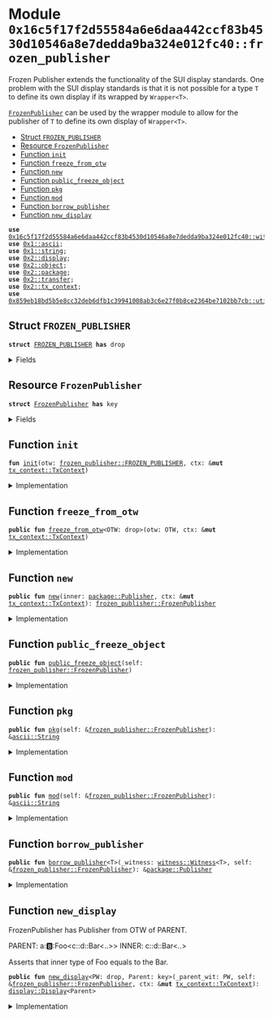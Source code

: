 
<a name="0x16c5f17f2d55584a6e6daa442ccf83b4530d10546a8e7dedda9ba324e012fc40_frozen_publisher"></a>

# Module `0x16c5f17f2d55584a6e6daa442ccf83b4530d10546a8e7dedda9ba324e012fc40::frozen_publisher`

Frozen Publisher extends the functionality of the SUI display standards. One
problem with the SUI display standards is that it is not possible for a type
<code>T</code> to define its own display if its wrapped by <code>Wrapper&lt;T&gt;</code>.

<code><a href="frozen_publisher.md#0x16c5f17f2d55584a6e6daa442ccf83b4530d10546a8e7dedda9ba324e012fc40_frozen_publisher_FrozenPublisher">FrozenPublisher</a></code> can be used by the wrapper module to allow for the publisher
of <code>T</code> to define its own display of <code>Wrapper&lt;T&gt;</code>.


-  [Struct `FROZEN_PUBLISHER`](#0x16c5f17f2d55584a6e6daa442ccf83b4530d10546a8e7dedda9ba324e012fc40_frozen_publisher_FROZEN_PUBLISHER)
-  [Resource `FrozenPublisher`](#0x16c5f17f2d55584a6e6daa442ccf83b4530d10546a8e7dedda9ba324e012fc40_frozen_publisher_FrozenPublisher)
-  [Function `init`](#0x16c5f17f2d55584a6e6daa442ccf83b4530d10546a8e7dedda9ba324e012fc40_frozen_publisher_init)
-  [Function `freeze_from_otw`](#0x16c5f17f2d55584a6e6daa442ccf83b4530d10546a8e7dedda9ba324e012fc40_frozen_publisher_freeze_from_otw)
-  [Function `new`](#0x16c5f17f2d55584a6e6daa442ccf83b4530d10546a8e7dedda9ba324e012fc40_frozen_publisher_new)
-  [Function `public_freeze_object`](#0x16c5f17f2d55584a6e6daa442ccf83b4530d10546a8e7dedda9ba324e012fc40_frozen_publisher_public_freeze_object)
-  [Function `pkg`](#0x16c5f17f2d55584a6e6daa442ccf83b4530d10546a8e7dedda9ba324e012fc40_frozen_publisher_pkg)
-  [Function `mod`](#0x16c5f17f2d55584a6e6daa442ccf83b4530d10546a8e7dedda9ba324e012fc40_frozen_publisher_mod)
-  [Function `borrow_publisher`](#0x16c5f17f2d55584a6e6daa442ccf83b4530d10546a8e7dedda9ba324e012fc40_frozen_publisher_borrow_publisher)
-  [Function `new_display`](#0x16c5f17f2d55584a6e6daa442ccf83b4530d10546a8e7dedda9ba324e012fc40_frozen_publisher_new_display)


<pre><code><b>use</b> <a href="witness.md#0x16c5f17f2d55584a6e6daa442ccf83b4530d10546a8e7dedda9ba324e012fc40_witness">0x16c5f17f2d55584a6e6daa442ccf83b4530d10546a8e7dedda9ba324e012fc40::witness</a>;
<b>use</b> <a href="">0x1::ascii</a>;
<b>use</b> <a href="">0x1::string</a>;
<b>use</b> <a href="">0x2::display</a>;
<b>use</b> <a href="">0x2::object</a>;
<b>use</b> <a href="">0x2::package</a>;
<b>use</b> <a href="">0x2::transfer</a>;
<b>use</b> <a href="">0x2::tx_context</a>;
<b>use</b> <a href="">0x859eb18bd5b5e8cc32deb6dfb1c39941008ab3c6e27f0b8ce2364be7102bb7cb::utils</a>;
</code></pre>



<a name="0x16c5f17f2d55584a6e6daa442ccf83b4530d10546a8e7dedda9ba324e012fc40_frozen_publisher_FROZEN_PUBLISHER"></a>

## Struct `FROZEN_PUBLISHER`



<pre><code><b>struct</b> <a href="frozen_publisher.md#0x16c5f17f2d55584a6e6daa442ccf83b4530d10546a8e7dedda9ba324e012fc40_frozen_publisher_FROZEN_PUBLISHER">FROZEN_PUBLISHER</a> <b>has</b> drop
</code></pre>



<details>
<summary>Fields</summary>


<dl>
<dt>
<code>dummy_field: bool</code>
</dt>
<dd>

</dd>
</dl>


</details>

<a name="0x16c5f17f2d55584a6e6daa442ccf83b4530d10546a8e7dedda9ba324e012fc40_frozen_publisher_FrozenPublisher"></a>

## Resource `FrozenPublisher`



<pre><code><b>struct</b> <a href="frozen_publisher.md#0x16c5f17f2d55584a6e6daa442ccf83b4530d10546a8e7dedda9ba324e012fc40_frozen_publisher_FrozenPublisher">FrozenPublisher</a> <b>has</b> key
</code></pre>



<details>
<summary>Fields</summary>


<dl>
<dt>
<code>id: <a href="_UID">object::UID</a></code>
</dt>
<dd>

</dd>
<dt>
<code>inner: <a href="_Publisher">package::Publisher</a></code>
</dt>
<dd>

</dd>
</dl>


</details>

<a name="0x16c5f17f2d55584a6e6daa442ccf83b4530d10546a8e7dedda9ba324e012fc40_frozen_publisher_init"></a>

## Function `init`



<pre><code><b>fun</b> <a href="frozen_publisher.md#0x16c5f17f2d55584a6e6daa442ccf83b4530d10546a8e7dedda9ba324e012fc40_frozen_publisher_init">init</a>(otw: <a href="frozen_publisher.md#0x16c5f17f2d55584a6e6daa442ccf83b4530d10546a8e7dedda9ba324e012fc40_frozen_publisher_FROZEN_PUBLISHER">frozen_publisher::FROZEN_PUBLISHER</a>, ctx: &<b>mut</b> <a href="_TxContext">tx_context::TxContext</a>)
</code></pre>



<details>
<summary>Implementation</summary>


<pre><code><b>fun</b> <a href="frozen_publisher.md#0x16c5f17f2d55584a6e6daa442ccf83b4530d10546a8e7dedda9ba324e012fc40_frozen_publisher_init">init</a>(otw: <a href="frozen_publisher.md#0x16c5f17f2d55584a6e6daa442ccf83b4530d10546a8e7dedda9ba324e012fc40_frozen_publisher_FROZEN_PUBLISHER">FROZEN_PUBLISHER</a>, ctx: &<b>mut</b> TxContext) {
    <b>let</b> publisher = <a href="_claim">package::claim</a>(otw, ctx);
    <b>let</b> <a href="">display</a> = <a href="_new">display::new</a>&lt;<a href="frozen_publisher.md#0x16c5f17f2d55584a6e6daa442ccf83b4530d10546a8e7dedda9ba324e012fc40_frozen_publisher_FrozenPublisher">FrozenPublisher</a>&gt;(&publisher, ctx);

    <a href="_add">display::add</a>(&<b>mut</b> <a href="">display</a>, utf8(b"name"), utf8(b"<a href="frozen_publisher.md#0x16c5f17f2d55584a6e6daa442ccf83b4530d10546a8e7dedda9ba324e012fc40_frozen_publisher_FrozenPublisher">FrozenPublisher</a>"));
    <a href="_add">display::add</a>(&<b>mut</b> <a href="">display</a>, utf8(b"url"), <a href="_originbyte_docs_url">utils::originbyte_docs_url</a>());
    <a href="_add">display::add</a>(
        &<b>mut</b> <a href="">display</a>,
        utf8(b"description"),
        utf8(b"Enables access <b>to</b> Publisher via <a href="witness.md#0x16c5f17f2d55584a6e6daa442ccf83b4530d10546a8e7dedda9ba324e012fc40_witness_Witness">witness::Witness</a>"),
    );

    <a href="_public_freeze_object">transfer::public_freeze_object</a>(<a href="">display</a>);
    <a href="_burn_publisher">package::burn_publisher</a>(publisher);
}
</code></pre>



</details>

<a name="0x16c5f17f2d55584a6e6daa442ccf83b4530d10546a8e7dedda9ba324e012fc40_frozen_publisher_freeze_from_otw"></a>

## Function `freeze_from_otw`



<pre><code><b>public</b> <b>fun</b> <a href="frozen_publisher.md#0x16c5f17f2d55584a6e6daa442ccf83b4530d10546a8e7dedda9ba324e012fc40_frozen_publisher_freeze_from_otw">freeze_from_otw</a>&lt;OTW: drop&gt;(otw: OTW, ctx: &<b>mut</b> <a href="_TxContext">tx_context::TxContext</a>)
</code></pre>



<details>
<summary>Implementation</summary>


<pre><code><b>public</b> <b>fun</b> <a href="frozen_publisher.md#0x16c5f17f2d55584a6e6daa442ccf83b4530d10546a8e7dedda9ba324e012fc40_frozen_publisher_freeze_from_otw">freeze_from_otw</a>&lt;OTW: drop&gt;(otw: OTW, ctx: &<b>mut</b> TxContext) {
    <a href="frozen_publisher.md#0x16c5f17f2d55584a6e6daa442ccf83b4530d10546a8e7dedda9ba324e012fc40_frozen_publisher_public_freeze_object">public_freeze_object</a>(<a href="frozen_publisher.md#0x16c5f17f2d55584a6e6daa442ccf83b4530d10546a8e7dedda9ba324e012fc40_frozen_publisher_new">new</a>(<a href="_claim">package::claim</a>(otw, ctx), ctx));
}
</code></pre>



</details>

<a name="0x16c5f17f2d55584a6e6daa442ccf83b4530d10546a8e7dedda9ba324e012fc40_frozen_publisher_new"></a>

## Function `new`



<pre><code><b>public</b> <b>fun</b> <a href="frozen_publisher.md#0x16c5f17f2d55584a6e6daa442ccf83b4530d10546a8e7dedda9ba324e012fc40_frozen_publisher_new">new</a>(inner: <a href="_Publisher">package::Publisher</a>, ctx: &<b>mut</b> <a href="_TxContext">tx_context::TxContext</a>): <a href="frozen_publisher.md#0x16c5f17f2d55584a6e6daa442ccf83b4530d10546a8e7dedda9ba324e012fc40_frozen_publisher_FrozenPublisher">frozen_publisher::FrozenPublisher</a>
</code></pre>



<details>
<summary>Implementation</summary>


<pre><code><b>public</b> <b>fun</b> <a href="frozen_publisher.md#0x16c5f17f2d55584a6e6daa442ccf83b4530d10546a8e7dedda9ba324e012fc40_frozen_publisher_new">new</a>(inner: Publisher, ctx: &<b>mut</b> TxContext): <a href="frozen_publisher.md#0x16c5f17f2d55584a6e6daa442ccf83b4530d10546a8e7dedda9ba324e012fc40_frozen_publisher_FrozenPublisher">FrozenPublisher</a> {
    <a href="frozen_publisher.md#0x16c5f17f2d55584a6e6daa442ccf83b4530d10546a8e7dedda9ba324e012fc40_frozen_publisher_FrozenPublisher">FrozenPublisher</a> { id: <a href="_new">object::new</a>(ctx), inner }
}
</code></pre>



</details>

<a name="0x16c5f17f2d55584a6e6daa442ccf83b4530d10546a8e7dedda9ba324e012fc40_frozen_publisher_public_freeze_object"></a>

## Function `public_freeze_object`



<pre><code><b>public</b> <b>fun</b> <a href="frozen_publisher.md#0x16c5f17f2d55584a6e6daa442ccf83b4530d10546a8e7dedda9ba324e012fc40_frozen_publisher_public_freeze_object">public_freeze_object</a>(self: <a href="frozen_publisher.md#0x16c5f17f2d55584a6e6daa442ccf83b4530d10546a8e7dedda9ba324e012fc40_frozen_publisher_FrozenPublisher">frozen_publisher::FrozenPublisher</a>)
</code></pre>



<details>
<summary>Implementation</summary>


<pre><code><b>public</b> <b>fun</b> <a href="frozen_publisher.md#0x16c5f17f2d55584a6e6daa442ccf83b4530d10546a8e7dedda9ba324e012fc40_frozen_publisher_public_freeze_object">public_freeze_object</a>(self: <a href="frozen_publisher.md#0x16c5f17f2d55584a6e6daa442ccf83b4530d10546a8e7dedda9ba324e012fc40_frozen_publisher_FrozenPublisher">FrozenPublisher</a>) {
    <a href="_freeze_object">transfer::freeze_object</a>(self);
}
</code></pre>



</details>

<a name="0x16c5f17f2d55584a6e6daa442ccf83b4530d10546a8e7dedda9ba324e012fc40_frozen_publisher_pkg"></a>

## Function `pkg`



<pre><code><b>public</b> <b>fun</b> <a href="frozen_publisher.md#0x16c5f17f2d55584a6e6daa442ccf83b4530d10546a8e7dedda9ba324e012fc40_frozen_publisher_pkg">pkg</a>(self: &<a href="frozen_publisher.md#0x16c5f17f2d55584a6e6daa442ccf83b4530d10546a8e7dedda9ba324e012fc40_frozen_publisher_FrozenPublisher">frozen_publisher::FrozenPublisher</a>): &<a href="_String">ascii::String</a>
</code></pre>



<details>
<summary>Implementation</summary>


<pre><code><b>public</b> <b>fun</b> <a href="frozen_publisher.md#0x16c5f17f2d55584a6e6daa442ccf83b4530d10546a8e7dedda9ba324e012fc40_frozen_publisher_pkg">pkg</a>(self: &<a href="frozen_publisher.md#0x16c5f17f2d55584a6e6daa442ccf83b4530d10546a8e7dedda9ba324e012fc40_frozen_publisher_FrozenPublisher">FrozenPublisher</a>): &<a href="_String">ascii::String</a> {
    <a href="_published_package">package::published_package</a>(&self.inner)
}
</code></pre>



</details>

<a name="0x16c5f17f2d55584a6e6daa442ccf83b4530d10546a8e7dedda9ba324e012fc40_frozen_publisher_mod"></a>

## Function `mod`



<pre><code><b>public</b> <b>fun</b> <a href="frozen_publisher.md#0x16c5f17f2d55584a6e6daa442ccf83b4530d10546a8e7dedda9ba324e012fc40_frozen_publisher_mod">mod</a>(self: &<a href="frozen_publisher.md#0x16c5f17f2d55584a6e6daa442ccf83b4530d10546a8e7dedda9ba324e012fc40_frozen_publisher_FrozenPublisher">frozen_publisher::FrozenPublisher</a>): &<a href="_String">ascii::String</a>
</code></pre>



<details>
<summary>Implementation</summary>


<pre><code><b>public</b> <b>fun</b> <a href="frozen_publisher.md#0x16c5f17f2d55584a6e6daa442ccf83b4530d10546a8e7dedda9ba324e012fc40_frozen_publisher_mod">mod</a>(self: &<a href="frozen_publisher.md#0x16c5f17f2d55584a6e6daa442ccf83b4530d10546a8e7dedda9ba324e012fc40_frozen_publisher_FrozenPublisher">FrozenPublisher</a>): &<a href="_String">ascii::String</a> {
    <a href="_published_module">package::published_module</a>(&self.inner)
}
</code></pre>



</details>

<a name="0x16c5f17f2d55584a6e6daa442ccf83b4530d10546a8e7dedda9ba324e012fc40_frozen_publisher_borrow_publisher"></a>

## Function `borrow_publisher`



<pre><code><b>public</b> <b>fun</b> <a href="frozen_publisher.md#0x16c5f17f2d55584a6e6daa442ccf83b4530d10546a8e7dedda9ba324e012fc40_frozen_publisher_borrow_publisher">borrow_publisher</a>&lt;T&gt;(_witness: <a href="witness.md#0x16c5f17f2d55584a6e6daa442ccf83b4530d10546a8e7dedda9ba324e012fc40_witness_Witness">witness::Witness</a>&lt;T&gt;, self: &<a href="frozen_publisher.md#0x16c5f17f2d55584a6e6daa442ccf83b4530d10546a8e7dedda9ba324e012fc40_frozen_publisher_FrozenPublisher">frozen_publisher::FrozenPublisher</a>): &<a href="_Publisher">package::Publisher</a>
</code></pre>



<details>
<summary>Implementation</summary>


<pre><code><b>public</b> <b>fun</b> <a href="frozen_publisher.md#0x16c5f17f2d55584a6e6daa442ccf83b4530d10546a8e7dedda9ba324e012fc40_frozen_publisher_borrow_publisher">borrow_publisher</a>&lt;T&gt;(
    _witness: DelegatedWitness&lt;T&gt;, self: &<a href="frozen_publisher.md#0x16c5f17f2d55584a6e6daa442ccf83b4530d10546a8e7dedda9ba324e012fc40_frozen_publisher_FrozenPublisher">FrozenPublisher</a>,
): &Publisher {
    <b>assert</b>!(<a href="_from_module">package::from_module</a>&lt;T&gt;(&self.inner), 0);
    &self.inner
}
</code></pre>



</details>

<a name="0x16c5f17f2d55584a6e6daa442ccf83b4530d10546a8e7dedda9ba324e012fc40_frozen_publisher_new_display"></a>

## Function `new_display`

FrozenPublisher has Publisher from OTW of PARENT.

PARENT: a::b::Foo<c::d::Bar<..>>
INNER: c::d::Bar<..>

Asserts that inner type of Foo equals to the Bar.


<pre><code><b>public</b> <b>fun</b> <a href="frozen_publisher.md#0x16c5f17f2d55584a6e6daa442ccf83b4530d10546a8e7dedda9ba324e012fc40_frozen_publisher_new_display">new_display</a>&lt;PW: drop, Parent: key&gt;(_parent_wit: PW, self: &<a href="frozen_publisher.md#0x16c5f17f2d55584a6e6daa442ccf83b4530d10546a8e7dedda9ba324e012fc40_frozen_publisher_FrozenPublisher">frozen_publisher::FrozenPublisher</a>, ctx: &<b>mut</b> <a href="_TxContext">tx_context::TxContext</a>): <a href="_Display">display::Display</a>&lt;Parent&gt;
</code></pre>



<details>
<summary>Implementation</summary>


<pre><code><b>public</b> <b>fun</b> <a href="frozen_publisher.md#0x16c5f17f2d55584a6e6daa442ccf83b4530d10546a8e7dedda9ba324e012fc40_frozen_publisher_new_display">new_display</a>&lt;PW: drop, Parent: key&gt;(
    _parent_wit: PW,
    self: &<a href="frozen_publisher.md#0x16c5f17f2d55584a6e6daa442ccf83b4530d10546a8e7dedda9ba324e012fc40_frozen_publisher_FrozenPublisher">FrozenPublisher</a>,
    ctx: &<b>mut</b> TxContext,
): Display&lt;Parent&gt; {
    assert_same_module&lt;PW, Parent&gt;();

    <a href="_new">display::new</a>(&self.inner, ctx)
}
</code></pre>



</details>
